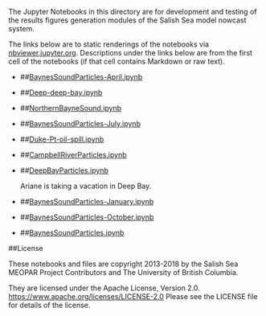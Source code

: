 The Jupyter Notebooks in this directory are for development and testing of
the results figures generation modules of the Salish Sea model nowcast system.

The links below are to static renderings of the notebooks via
[nbviewer.jupyter.org](https://nbviewer.jupyter.org/).
Descriptions under the links below are from the first cell of the notebooks
(if that cell contains Markdown or raw text).

* ##[BaynesSoundParticles-April.ipynb](https://nbviewer.jupyter.org/urls/bitbucket.org/salishsea/analysis-vicky/raw/tip/notebooks/Ariane//BaynesSoundParticles-April.ipynb)  
    
* ##[Deep-deep-bay.ipynb](https://nbviewer.jupyter.org/urls/bitbucket.org/salishsea/analysis-vicky/raw/tip/notebooks/Ariane//Deep-deep-bay.ipynb)  
    
* ##[NorthernBayneSound.ipynb](https://nbviewer.jupyter.org/urls/bitbucket.org/salishsea/analysis-vicky/raw/tip/notebooks/Ariane//NorthernBayneSound.ipynb)  
    
* ##[BaynesSoundParticles-July.ipynb](https://nbviewer.jupyter.org/urls/bitbucket.org/salishsea/analysis-vicky/raw/tip/notebooks/Ariane//BaynesSoundParticles-July.ipynb)  
    
* ##[Duke-Pt-oil-spill.ipynb](https://nbviewer.jupyter.org/urls/bitbucket.org/salishsea/analysis-vicky/raw/tip/notebooks/Ariane//Duke-Pt-oil-spill.ipynb)  
    
* ##[CampbellRiverParticles.ipynb](https://nbviewer.jupyter.org/urls/bitbucket.org/salishsea/analysis-vicky/raw/tip/notebooks/Ariane//CampbellRiverParticles.ipynb)  
    
* ##[DeepBayParticles.ipynb](https://nbviewer.jupyter.org/urls/bitbucket.org/salishsea/analysis-vicky/raw/tip/notebooks/Ariane//DeepBayParticles.ipynb)  
    
    Ariane is taking a vacation in Deep Bay.  

* ##[BaynesSoundParticles-January.ipynb](https://nbviewer.jupyter.org/urls/bitbucket.org/salishsea/analysis-vicky/raw/tip/notebooks/Ariane//BaynesSoundParticles-January.ipynb)  
    
* ##[BaynesSoundParticles-October.ipynb](https://nbviewer.jupyter.org/urls/bitbucket.org/salishsea/analysis-vicky/raw/tip/notebooks/Ariane//BaynesSoundParticles-October.ipynb)  
    
* ##[BaynesSoundParticles.ipynb](https://nbviewer.jupyter.org/urls/bitbucket.org/salishsea/analysis-vicky/raw/tip/notebooks/Ariane//BaynesSoundParticles.ipynb)  
    

##License

These notebooks and files are copyright 2013-2018
by the Salish Sea MEOPAR Project Contributors
and The University of British Columbia.

They are licensed under the Apache License, Version 2.0.
https://www.apache.org/licenses/LICENSE-2.0
Please see the LICENSE file for details of the license.
